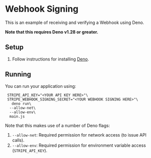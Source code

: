 # Webhook Signing
This is an example of receiving and verifying a Webhook using Deno.

**Note that this requires Deno v1.28 or greater.**

## Setup

1. Follow instructions for installing [Deno](https://deno.land/#installation).

## Running

You can run your application using:

```
 STRIPE_API_KEY="<YOUR API KEY HERE>"\
 STRIPE_WEBHOOK_SIGNING_SECRET="<YOUR WEBHOOK SIGNING HERE>"\
   deno run\
  --allow-net\
  --allow-env\
  main.js
```

Note that this makes use of a number of Deno flags:

1. `--allow-net`: Required permission for network access (to issue API calls).
1. `--allow-env`: Required permission for environment variable access (`STRIPE_API_KEY`).
